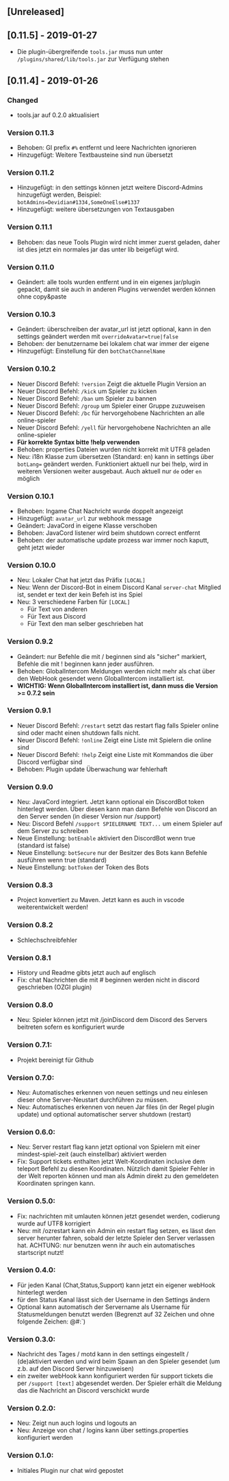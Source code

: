 ## [Unreleased]

## [0.11.5] - 2019-01-27
- Die plugin-übergreifende `tools.jar` muss nun unter `/plugins/shared/lib/tools.jar` zur Verfügung stehen

## [0.11.4] - 2019-01-26
### Changed
- tools.jar auf 0.2.0 aktualisiert

### Version 0.11.3
- Behoben: GI prefix `#%` entfernt und leere Nachrichten ignorieren
- Hinzugefügt: Weitere Textbausteine sind nun übersetzt

### Version 0.11.2
- Hinzugefügt: in den settings können jetzt weitere Discord-Admins hinzugefügt werden, Beispiel: `botAdmins=Devidian#1334,SomeOneElse#1337`
- Hinzugefügt: weitere übersetzungen von Textausgaben

### Version 0.11.1
- Behoben: das neue Tools Plugin wird nicht immer zuerst geladen, daher ist dies jetzt ein normales jar das unter lib beigefügt wird.

### Version 0.11.0
- Geändert: alle tools wurden entfernt und in ein eigenes jar/plugin gepackt, damit sie auch in anderen Plugins verwendet werden können ohne copy&paste

### Version 0.10.3
- Geändert: überschreiben der avatar_url ist jetzt  optional, kann in den settings geändert werden mit `overrideAvatar=true|false`
- Behoben: der benutzername bei lokalem chat war immer der eigene
- Hinzugefügt: Einstellung für den `botChatChannelName`

### Version 0.10.2
- Neuer Discord Befehl: `!version` Zeigt die aktuelle Plugin Version an
- Neuer Discord Befehl: `/kick` um Spieler zu kicken
- Neuer Discord Befehl: `/ban` um Spieler zu bannen
- Neuer Discord Befehl: `/group` um Spieler einer Gruppe zuzuweisen
- Neuer Discord Befehl: `/bc` für hervorgehobene Nachrichten an alle online-spieler
- Neuer Discord Befehl: `/yell` für hervorgehobene Nachrichten an alle online-spieler
- **Für korrekte Syntax bitte !help verwenden**
- Behoben: properties Dateien wurden nicht korrekt mit UTF8 geladen
- Neu: i18n Klasse zum übersetzen (Standard: en) kann in settings über `botLang=` geändert werden. Funktioniert aktuell nur bei !help, wird in weiteren Versionen weiter ausgebaut. Auch aktuell nur `de` oder `en` möglich

### Version 0.10.1
- Behoben: Ingame Chat Nachricht wurde doppelt angezeigt
- Hinzugefügt: `avatar_url` zur webhook message
- Geändert: JavaCord in eigene Klasse verschoben
- Behoben: JavaCord listener wird beim shutdown correct entfernt
- Behoben: der automatische update prozess war immer noch kaputt, geht jetzt wieder

### Version 0.10.0
- Neu: Lokaler Chat hat jetzt das Präfix `[LOCAL]`
- Neu: Wenn der Discord-Bot in einem Discord Kanal `server-chat` Mitglied ist, sendet er text der kein Befeh ist ins Spiel
- Neu: 3 verschiedene Farben für `[LOCAL]`
  - Für Text von anderen
  - Für Text aus Discord
  - Für Text den man selber geschrieben hat

### Version 0.9.2
- Geändert: nur Befehle die mit / beginnen sind als "sicher" markiert, Befehle die mit ! beginnen kann jeder ausführen.
- Behoben: GlobalIntercom Meldungen werden nicht mehr als chat über den WebHook gesendet wenn GlobalIntercom installiert ist.
- **WICHTIG: Wenn GlobalIntercom installiert ist, dann muss die Version >= 0.7.2 sein**

### Version 0.9.1
- Neuer Discord Befehl: `/restart` setzt das restart flag falls Spieler online sind oder macht einen shutdown falls nicht.
- Neuer Discord Befehl: `!online` Zeigt eine Liste mit Spielern die online sind
- Neuer Discord Befehl: `!help` Zeigt eine Liste mit Kommandos die über Discord verfügbar sind
- Behoben: Plugin update Überwachung war fehlerhaft

### Version 0.9.0
- Neu: JavaCord integriert. Jetzt kann optional ein DiscordBot token hinterlegt werden. Über diesen kann man dann Befehle von Discord an den Server senden (in dieser Version nur /support)
- Neu: Discord Befehl `/support SPIELERNAME TEXT...` um einem Spieler auf dem Server zu schreiben
- Neue Einstellung: `botEnable` aktiviert den DiscordBot wenn true (standard ist false)
- Neue Einstellung: `botSecure` nur der Besitzer des Bots kann Befehle ausführen wenn true (standard)
- Neue Einstellung: `botToken` der Token des Bots

### Version 0.8.3
- Project konvertiert zu Maven. Jetzt kann es auch in vscode weiterentwickelt werden!

### Version 0.8.2
- Schlechschreibfehler

### Version 0.8.1
- History und Readme gibts jetzt auch auf englisch
- Fix: chat Nachrichten die mit # beginnen werden nicht in discord geschrieben (OZGI plugin)

### Version 0.8.0
- Neu: Spieler können jetzt mit /joinDiscord dem Discord des Servers beitreten sofern es konfiguriert wurde

### Version 0.7.1:
- Projekt bereinigt für Github

### Version 0.7.0:
- Neu: Automatisches erkennen von neuen settings und neu einlesen dieser ohne Server-Neustart durchführen zu müssen.
- Neu: Automatisches erkennen von neuen Jar files (in der Regel plugin update) und optional automatischer server shutdown (restart)

### Version 0.6.0:
- Neu: Server restart flag kann jetzt optional von Spielern mit einer mindest-spiel-zeit (auch einstellbar) aktiviert werden
- Fix: ​Support tickets enthalten jetzt Welt-Koordinaten inclusive dem teleport Befehl zu diesen Koordinaten. Nützlich damit Spieler Fehler in der Welt reporten können und man als Admin direkt zu den gemeldeten Koordinaten springen kann.

### Version 0.5.0:
- Fix: nachrichten mit umlauten können jetzt gesendet werden, codierung wurde auf UTF8 korrigiert
- Neu: mit /ozrestart kann ein Admin ein restart flag setzen, es lässt den server herunter fahren, sobald der letzte Spieler den Server verlassen hat. ACHTUNG: nur benutzen wenn ihr auch ein automatisches startscript nutzt!

### Version 0.4.0:
- Für jeden Kanal (Chat,Status,Support) kann jetzt ein eigener webHook hinterlegt werden
- für den Status Kanal lässt sich der Username in den Settings ändern
- Optional kann automatisch der Servername als Username für Statusmeldungen benutzt werden (Begrenzt auf 32 Zeichen und ohne folgende Zeichen: @#:`)

### Version 0.3.0:
- Nachricht des Tages / motd kann in den settings eingestellt / (de)aktiviert werden und wird beim Spawn an den Spieler gesendet (um z.b. auf den Discord Server hinzuweisen)
- ein zweiter webHook kann konfiguriert werden für support tickets die per `/support [text]` abgesendet werden. Der Spieler erhält die Meldung das die Nachricht an Discord verschickt wurde

### Version 0.2.0:
- Neu: Zeigt nun auch logins und logouts an
- Neu: Anzeige von chat / logins kann über settings.properties konfiguriert werden

### Version 0.1.0:
- Initiales Plugin nur chat wird gepostet
